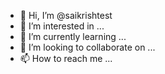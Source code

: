 - 👋 Hi, I’m @saikrishtest
- 👀 I’m interested in ...
- 🌱 I’m currently learning ...
- 💞️ I’m looking to collaborate on ...
- 📫 How to reach me ...

<!---
saikrishtest/saikrishtest is a ✨ special ✨ repository because its `README.md` (this file) appears on your GitHub profile.
You can click the Preview link to take a look at your changes.
--->
